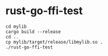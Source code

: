 # rust-go-ffi-test

```
cd mylib
cargo build --release
cd ..
cp mylib/target/release/libmylib.so .
./rust-go-ffi-test
```

